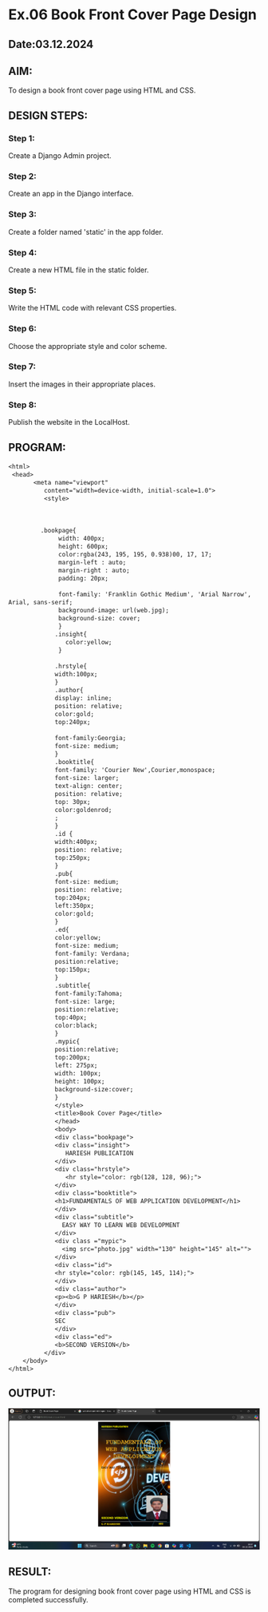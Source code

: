 # Ex.06 Book Front Cover Page Design
## Date:03.12.2024

## AIM:
To design a book front cover page using HTML and CSS.

## DESIGN STEPS:

### Step 1:
Create a Django Admin project.

### Step 2:
Create an app in the Django interface.

### Step 3:
Create a folder named 'static' in the app folder.

### Step 4:
Create a new HTML file in the static folder.

### Step 5:
Write the HTML code with relevant CSS properties.

### Step 6:
Choose the appropriate style and color scheme.

### Step 7:
Insert the images in their appropriate places.

### Step 8:
Publish the website in the LocalHost.

## PROGRAM:
```
<html>
 <head>
       <meta name="viewport"
          content="width=device-width, initial-scale=1.0">
          <style>
         


         .bookpage{
              width: 400px;
              height: 600px;
              color:rgba(243, 195, 195, 0.938)00, 17, 17;
              margin-left : auto;
              margin-right : auto;
              padding: 20px;

              font-family: 'Franklin Gothic Medium', 'Arial Narrow', Arial, sans-serif;
              background-image: url(web.jpg);
              background-size: cover;
              }
             .insight{
                color:yellow;
              }

             .hrstyle{
             width:100px;
             }
             .author{
             display: inline;
             position: relative;
             color:gold;
             top:240px;

             font-family:Georgia;
             font-size: medium;
             }
             .booktitle{
             font-family: 'Courier New',Courier,monospace;
             font-size: larger;
             text-align: center;
             position: relative;
             top: 30px;
             color:goldenrod;
             ;
             }
             .id {
             width:400px;
             position: relative;
             top:250px;
             }
             .pub{
             font-size: medium;
             position: relative;
             top:204px;
             left:350px;
             color:gold;
             }
             .ed{
             color:yellow;
             font-size: medium;
             font-family: Verdana;
             position:relative;
             top:150px;
             }
             .subtitle{
             font-family:Tahoma;
             font-size: large;
             position:relative;
             top:40px;
             color:black;
             }
             .mypic{
             position:relative;
             top:200px;
             left: 275px;
             width: 100px;
             height: 100px;
             background-size:cover;
             }
             </style>
             <title>Book Cover Page</title>
             </head>
             <body>
             <div class="bookpage">
             <div class="insight">
                HARIESH PUBLICATION
             </div>
             <div class="hrstyle">
                <hr style="color: rgb(128, 128, 96);">
             </div>
             <div class="booktitle">
             <h1>FUNDAMENTALS OF WEB APPLICATION DEVELOPMENT</h1>
             </div>
             <div class="subtitle">
               EASY WAY TO LEARN WEB DEVELOPMENT
             </div>
             <div class ="mypic">
               <img src="photo.jpg" width="130" height="145" alt="">
             </div>
             <div class="id">
             <hr style="color: rgb(145, 145, 114);">
             </div>
             <div class="author">
             <p><b>G P HARIESH</b></p>
             </div>
             <div class="pub">
             SEC
             </div>
             <div class="ed">
             <b>SECOND VERSION</b>
          </div>
    </body>
</html>

```


## OUTPUT:
![alt text](<COVER (2).png>)


## RESULT:
The program for designing book front cover page using HTML and CSS is completed successfully.
